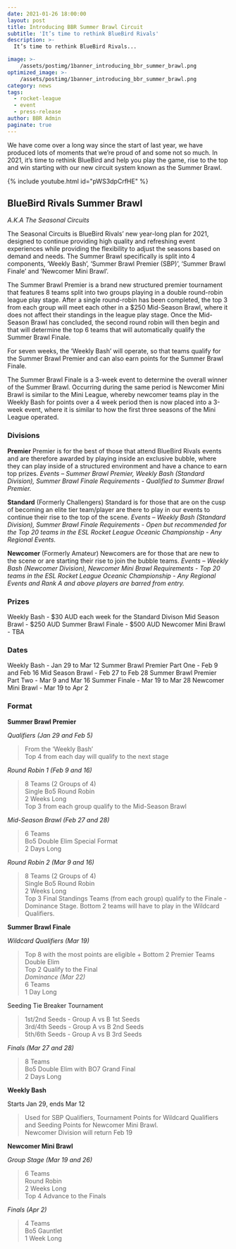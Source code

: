 ```yaml
---
date: 2021-01-26 18:00:00
layout: post
title: Introducing BBR Summer Brawl Circuit
subtitle: 'It’s time to rethink BlueBird Rivals'
description: >-
  It’s time to rethink BlueBird Rivals...

image: >-
    /assets/postimg/1banner_introducing_bbr_summer_brawl.png
optimized_image: >-
    /assets/postimg/1banner_introducing_bbr_summer_brawl.png
category: news
tags:
  - rocket-league
  - event
  - press-release
author: BBR Admin
paginate: true
---
```



We have come over a long way since the start of last year, we have produced lots of moments that we’re proud of and some not so much. In 2021, it’s time to rethink BlueBird and help you play the game, rise to the top and win starting with our new circuit system known as the Summer Brawl.

{% include youtube.html id="pWS3dpCrfHE" %}

## BlueBird Rivals Summer Brawl
_A.K.A The Seasonal Circuits_

The Seasonal Circuits is BlueBird Rivals’ new year-long plan for 2021, designed to continue providing high quality and refreshing event experiences while providing the flexibility to adjust the seasons based on demand and needs. The Summer Brawl specifically is split into 4 components, ‘Weekly Bash’, ‘Summer Brawl Premier (SBP)’, ‘Summer Brawl Finale’ and ‘Newcomer Mini Brawl’.

The Summer Brawl Premier is a brand new structured premier tournament that features 8 teams split into two groups playing in a double round-robin league play stage. After a single round-robin has been completed, the top 3 from each group will meet each other in a $250 Mid-Season Brawl, where it does not affect their standings in the league play stage. Once the Mid-Season Brawl has concluded, the second round robin will then begin and that will determine the top 6 teams that will automatically qualify the Summer Brawl Finale.

For seven weeks, the ‘Weekly Bash’ will operate, so that teams qualify for the Summer Brawl Premier and can also earn points for the Summer Brawl Finale.

The Summer Brawl Finale is a 3-week event to determine the overall winner of the Summer Brawl. Occurring during the same period is Newcomer Mini Brawl is similar to the Mini League, whereby newcomer teams play in the Weekly Bash for points over a 4 week period then is now placed into a 3-week event, where it is similar to how the first three seasons of the Mini League operated.

### Divisions

**Premier**
Premier is for the best of those that attend BlueBird Rivals events and are therefore awarded by playing inside an exclusive bubble, where they can play inside of a structured environment and have a chance to earn top prizes.
_Events – Summer Brawl Premier, Weekly Bash (Standard Division), Summer Brawl Finale_
_Requirements - Qualified to Summer Brawl Premier._

**Standard** (Formerly Challengers)
Standard is for those that are on the cusp of becoming an elite tier team/player are there to play in our events to continue their rise to the top of the scene.
_Events – Weekly Bash (Standard Division), Summer Brawl Finale_
_Requirements - Open but recommended for the Top 20 teams in the ESL Rocket League Oceanic Championship - Any Regional Events._

**Newcomer** (Formerly Amateur)
Newcomers are for those that are new to the scene or are starting their rise to join the bubble teams.
_Events – Weekly Bash (Newcomer Division), Newcomer Mini Brawl_
_Requirements - Top 20 teams in the ESL Rocket League Oceanic Championship - Any Regional Events and Rank A and above players are barred from entry._

### Prizes
Weekly Bash - $30 AUD each week for the Standard Divison
Mid Season Brawl - $250 AUD
Summer Brawl Finale - $500 AUD
Newcomer Mini Brawl - TBA

### Dates
Weekly Bash - Jan 29 to Mar 12
Summer Brawl Premier Part One - Feb 9 and Feb 16
Mid Season Brawl - Feb 27 to Feb 28
Summer Brawl Premier Part Two - Mar 9 and Mar 16
Summer Finale - Mar 19 to Mar 28
Newcomer Mini Brawl - Mar 19 to Apr 2

### Format

**Summer Brawl Premier**

_Qualifiers (Jan 29 and Feb 5)_

> From the ‘Weekly Bash’  
> Top 4 from each day will qualify to the next stage

_Round Robin 1 (Feb 9 and 16)_

> 8 Teams (2 Groups of 4)  
> Single Bo5 Round Robin  
> 2 Weeks Long  
> Top 3 from each group qualify to the Mid-Season Brawl

_Mid-Season Brawl (Feb 27 and 28)_

> 6 Teams  
> Bo5 Double Elim Special Format  
> 2 Days Long

_Round Robin 2 (Mar 9 and 16)_

> 8 Teams (2 Groups of 4)  
> Single Bo5 Round Robin  
> 2 Weeks Long  
> Top 3 Final Standings Teams (from each group) qualify to the Finale - Dominance Stage. Bottom 2 teams will have to play in the Wildcard Qualifiers.

**Summer Brawl Finale**

_Wildcard Qualifiers (Mar 19)_

> Top 8 with the most points are eligible + Bottom 2 Premier Teams  
> Double Elim  
> Top 2 Qualify to the Final  
> _Dominance (Mar 22)_  
> 6 Teams  
> 1 Day Long

Seeding Tie Breaker Tournament

> 1st/2nd Seeds - Group A vs B 1st Seeds  
> 3rd/4th Seeds - Group A vs B 2nd Seeds  
> 5th/6th Seeds - Group A vs B 3rd Seeds

_Finals (Mar 27 and 28)_

> 8 Teams  
> Bo5 Double Elim with BO7 Grand Final  
> 2 Days Long

**Weekly Bash**

Starts Jan 29, ends Mar 12

> Used for SBP Qualifiers, Tournament Points for Wildcard Qualifiers and Seeding Points for Newcomer Mini Brawl.  
> Newcomer Division will return Feb 19

**Newcomer Mini Brawl**

_Group Stage (Mar 19 and 26)_

> 6 Teams  
> Round Robin  
> 2 Weeks Long  
> Top 4 Advance to the Finals

_Finals (Apr 2)_

> 4 Teams  
> Bo5 Gauntlet  
> 1 Week Long